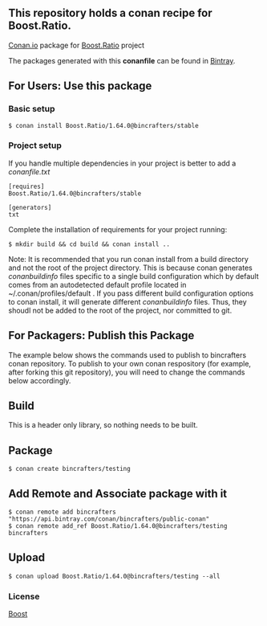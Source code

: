 ## This repository holds a conan recipe for Boost.Ratio.

[Conan.io](https://conan.io) package for [Boost.Ratio](https://github.com/Boostorg/Ratio) project

The packages generated with this **conanfile** can be found in [Bintray](https://bintray.com/bincrafters/public-conan/Boost.Ratio%3Abincrafters).

## For Users: Use this package

### Basic setup

    $ conan install Boost.Ratio/1.64.0@bincrafters/stable

### Project setup

If you handle multiple dependencies in your project is better to add a *conanfile.txt*

    [requires]
    Boost.Ratio/1.64.0@bincrafters/stable

    [generators]
    txt

Complete the installation of requirements for your project running:</small></span>

    $ mkdir build && cd build && conan install ..
	
Note: It is recommended that you run conan install from a build directory and not the root of the project directory.  This is because conan generates *conanbuildinfo* files specific to a single build configuration which by default comes from an autodetected default profile located in ~/.conan/profiles/default .  If you pass different build configuration options to conan install, it will generate different *conanbuildinfo* files.  Thus, they shoudl not be added to the root of the project, nor committed to git. 

## For Packagers: Publish this Package

The example below shows the commands used to publish to bincrafters conan repository. To publish to your own conan respository (for example, after forking this git repository), you will need to change the commands below accordingly. 

## Build  

This is a header only library, so nothing needs to be built.

## Package 

    $ conan create bincrafters/testing
	
## Add Remote and Associate package with it

	$ conan remote add bincrafters "https://api.bintray.com/conan/bincrafters/public-conan"
	$ conan remote add_ref Boost.Ratio/1.64.0@bincrafters/testing bincrafters

## Upload

    $ conan upload Boost.Ratio/1.64.0@bincrafters/testing --all

### License
[Boost](LICENSE)
